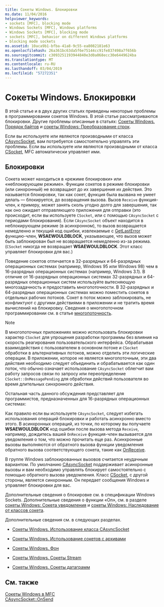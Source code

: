 ```yaml
---
title: Сокеты Windows. Блокировки
ms.date: 11/04/2016
helpviewer_keywords:
- sockets [MFC], blocking mode
- Windows Sockets [MFC], Windows platforms
- Windows Sockets [MFC], blocking mode
- sockets [MFC], behavior on different Windows platforms
- blocking mode sockets
ms.assetid: 10aca9b1-bfba-41a8-9c55-ea8082181e63
ms.openlocfilehash: 26a361bc63da5f6e75144cc91fe837498a7f656b
ms.sourcegitcommit: c3093251193944840e3d0a068ecc30e6449624ba
ms.translationtype: MT
ms.contentlocale: ru-RU
ms.lasthandoff: 03/04/2019
ms.locfileid: "57272351"
---
```

# <a name="windows-sockets-blocking"></a>Сокеты Windows. Блокировки

В этой статье и в двух других статьях приведены некоторые проблемы в программировании сокетов Windows. В этой статье рассматриваются блокировки. Другие проблемы описанные в статьях: [Сокеты Windows. Порядок байтов](../mfc/windows-sockets-byte-ordering.md) и [сокеты Windows: Преобразование строк](../mfc/windows-sockets-converting-strings.md).

Если вы используете или являются производными от класса [CAsyncSocket](../mfc/reference/casyncsocket-class.md), вам потребуется самостоятельно управлять эти проблемы. Если вы используете или являются производными от класса [CSocket](../mfc/reference/csocket-class.md), MFC автоматически управляет ими.

## <a name="blocking"></a>Блокировки

Сокета может находиться в «режиме блокировки» или «неблокирующем режиме». Функции сокетов в режиме блокировки (или синхронный) не возвращают до их завершения их действия. Это называется блокировки, так как сокет, функция была вызвана не умеет делать — блокируется, до возвращения вызова. Вызов `Receive` функция-член, к примеру, может занять сколь угодно долго для завершения, так как оно ожидает отправляющего приложения для отправки (это происходит, если вы используете `CSocket`, или с помощью `CAsyncSocket` с периодами блокирования). Если `CAsyncSocket` объект находится в неблокирующем режиме (в асинхронном), то вызов возвращается немедленно и текущий код ошибки, извлекаемые с [GetLastError](../mfc/reference/casyncsocket-class.md#getlasterror) функцию-член, **WSAEWOULDBLOCK**, указывающее, что вызов может быть заблокирован был не возвращается немедленно из-за режима. (`CSocket` никогда не возвращает **WSAEWOULDBLOCK**. Этот класс управляет блокировки для вас.)

Поведение сокетов отличается в 32-разрядных и 64-разрядных операционных системах (например, Windows 95 или Windows 98) чем в 16-разрядных операционных системах (например, Windows 3.1). В отличие от 16-разрядных операционных системах 32-разрядных и 64-разрядных операционных систем используйте вытесняющую многозадачность и предоставить многопоточности. В 32-разрядных и 64-разрядных операционных системах можно поместить сокетов в отдельных рабочих потоков. Сокет в поток можно заблокировать, не конфликтуют с другими действиями в приложении и не тратить время вычислений на блокировку. Сведения о многопоточном программировании см. в статье [многопоточность](../parallel/multithreading-support-for-older-code-visual-cpp.md).

> [!NOTE]
>  В многопоточных приложениях можно использовать блокировки характер `CSocket` для упрощения разработки программы без влияния на скорость реагирования пользовательского интерфейса. Обрабатывая взаимодействия с пользователем в основном потоке и `CSocket` обработки в альтернативных потоков, можно отделить эти логические операции. В приложении, которое не является многопоточным, эти два действия необходимо следует объединить и обрабатывается как один поток, что обычно означает использование `CAsyncSocket` облегчит вам работу запросов связи по запросу или переопределение `CSocket::OnMessagePending` для обработки действий пользователя во время длительных синхронного действия.

Остальная часть данного обсуждения представляет для программистов, предназначенных для 16-разрядных операционных системах:

Как правило если вы используете `CAsyncSocket`, следует избегать использования операций блокировки и работать асинхронно вместо этого. В асинхронных операций, из точки, по которому вы получаете **WSAEWOULDBLOCK** код ошибки после вызова метода `Receive`, например, дождитесь вашей `OnReceive` функция-член вызывается для уведомления о том, что можно прочитать еще раз. Асинхронные вызовы выполняются от обратного вызова функции уведомления обратного вызова соответствующего сокета, такие как [OnReceive](../mfc/reference/casyncsocket-class.md#onreceive).

В группе Windows заблокированных вызовов считается неудачным вариантом. По умолчанию [CAsyncSocket](../mfc/reference/casyncsocket-class.md) поддерживает асинхронные вызовы и вам необходимо управлять блокирует самостоятельно с помощью обратного вызова уведомления. Класс [CSocket](../mfc/reference/csocket-class.md), с другой стороны, является синхронным. Он передает сообщения Windows и управляет блокировки для вас.

Дополнительные сведения о блокировке см. в спецификации Windows Sockets. Дополнительные сведения о функции «On», см. в разделе [сокеты Windows: Сокета уведомления](../mfc/windows-sockets-socket-notifications.md) и [сокеты Windows: Наследование от классов сокета](../mfc/windows-sockets-deriving-from-socket-classes.md).

Дополнительные сведения см. в следующих разделах.

- [Сокеты Windows. Использование класса CAsyncSocket](../mfc/windows-sockets-using-class-casyncsocket.md)

- [Сокеты Windows. Использование сокетов с архивами](../mfc/windows-sockets-using-sockets-with-archives.md)

- [Сокеты Windows. Фон](../mfc/windows-sockets-background.md)

- [Сокеты Windows. Сокеты Stream](../mfc/windows-sockets-stream-sockets.md)

- [Сокеты Windows. Сокеты датаграмм](../mfc/windows-sockets-datagram-sockets.md)

## <a name="see-also"></a>См. также

[Сокеты Windows в MFC](../mfc/windows-sockets-in-mfc.md)<br/>
[CAsyncSocket::OnSend](../mfc/reference/casyncsocket-class.md#onsend)
